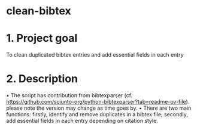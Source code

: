# clean-bibtex
# 1. Project goal
To clean duplicated bibtex entries and add essential fields in each entry
# 2. Description
• The script has contribution from bibtexparser (cf. https://github.com/sciunto-org/python-bibtexparser?tab=readme-ov-file). please note the version may change as time goes by.
• There are two main functions: firstly, identify and remove duplicates in a bibtex file; secondly, add essential fields in each entry depending on citation style. 
